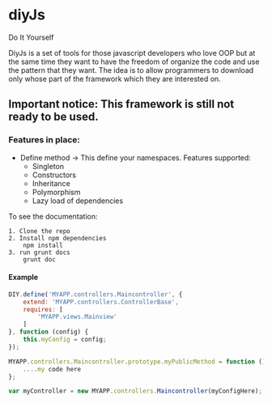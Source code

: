 # diyJs

Do It Yourself

DiyJs is a set of tools for those javascript developers who love OOP but at the same time they want to have the freedom of organize the code and use the pattern that they want. The idea is to allow programmers to download only whose part of the framework which they are interested on.

## Important notice: This framework is still not ready to be used.

### Features in place:

- Define method -> This define your namespaces. Features supported:
    - Singleton
    - Constructors
    - Inheritance
    - Polymorphism
    - Lazy load of dependencies

To see the documentation:

    1. Clone the repo
    2. Install npm dependencies
        npm install
    3. run grunt docs
        grunt doc

#### Example

```javascript
DIY.define('MYAPP.controllers.Maincontroller', {
    extend: 'MYAPP.controllers.ControllerBase',
    requires: [
        'MYAPP.views.Mainview'
    ]
}, function (config) {
    this.myConfig = config;
});

MYAPP.controllers.Maincontroller.prototype.myPublicMethod = function () {
    ....my code here
};

var myController = new MYAPP.controllers.Maincontroller(myConfigHere);
```

